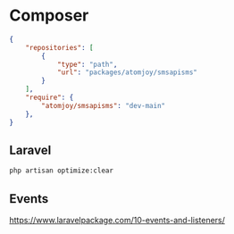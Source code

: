# Composer

```json
{
    "repositories": [
        {
            "type": "path",
            "url": "packages/atomjoy/smsapisms"
        }
    ],
    "require": {
        "atomjoy/smsapisms": "dev-main"
    },
}
```

## Laravel

```sh
php artisan optimize:clear
```

## Events

<https://www.laravelpackage.com/10-events-and-listeners/>
